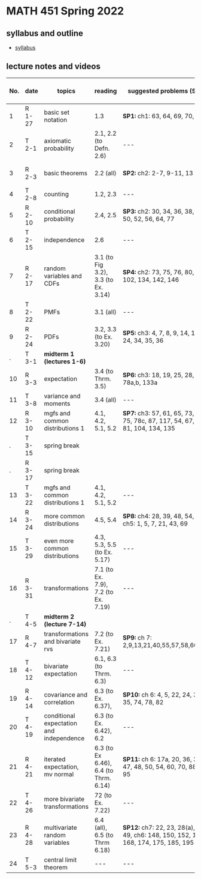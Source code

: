 # MATH 451 Spring 2022

## syllabus and outline

- [syllabus](docs/syllabus.md)

## lecture notes and videos

No. | date | topics | reading | suggested problems (SP) | notes | videos | quiz problem (QP) | 
--- | --- | --- | --- | --- | --- | --- | --- | 
1|R 1-27 | basic set notation |  1.3 | **SP1:**  ch1: 63, 64, 69, 70, 73 | [sec1](lns/lec1_1.pdf), [sec2](lns/lec1_2.pdf)| [vid1](https://youtu.be/ozVHRMg8PAw), [vid2](https://youtu.be/42hbOc5cTdA)| [QP 1](qp/qp1.pdf) due Feb 3 | 
2|T 2-1 | axiomatic probability |  2.1, 2.2 (to Defn. 2.6) | --- | [sec1](lns/lec2_1.pdf), [sec2](lns/lec2_2.pdf)| [vid1](https://youtu.be/vKcSHABQpY4), [vid2](https://youtu.be/dJXW1kThCq0)| --- | 
3|R 2-3 | basic theorems |  2.2 (all) | **SP2:**  ch2: 2-7, 9-11, 13 | [sec1](lns/lec3_1.pdf), [sec2](lns/lec3_2.pdf)| [vid1](https://youtu.be/N-qg8S66xII), [vid2](https://youtu.be/YhwnEQbQsWY)| [QP 2](qp/qp2.pdf) due Feb 10 | 
4|T 2-8 | counting |  1.2, 2.3 | --- | [sec1](lns/lec4_1.pdf), [sec2](lns/lec4_2.pdf)| [vid1](https://youtu.be/fF1Um9N1vM8) | --- | 
5|R 2-10 | conditional probability |  2.4, 2.5 | **SP3:**  ch2: 30, 34, 36, 38, 48, 50, 52, 56, 64, 77 | [sec1](lns/lec5_1.pdf), [sec2](lns/lec5_2.pdf)| [vid1](https://youtu.be/Yt2GUL7nw4I), [vid2](https://youtu.be/k-aO7C4_7ww)| [QP 3](qp/qp3.pdf) due Feb 17 | 
6|T 2-15 | independence |  2.6 | --- | [sec1](lns/lec6_1.pdf), [sec2](lns/lec6_2.pdf)| [vid1](https://youtu.be/fL9Rkzkct1k), [vid2](https://youtu.be/-e5YQBkO8d0)| --- |
7|R 2-17 | random variables and CDFs | 3.1 (to Fig 3.2), 3.3 (to Ex. 3.14) | **SP4:**  ch2: 73, 75, 76, 80, 94, 102, 134, 142, 146 | [sec1](lns/lec7_1.pdf), [sec2](lns/lec7_2.pdf)| [vid1](https://youtu.be/rILF7icfVJk), [vid2](https://youtu.be/Jxnzt6lw7n8)| [QP 4](qp/qp4.pdf) due Feb 24 | 
8|T 2-22 | PMFs |  3.1 (all) | --- | [sec1](lns/lec8_1.pdf), [sec2](lns/lec8_2.pdf)| [vid1](https://youtu.be/0g4Mci2D_fQ), [vid2](https://youtu.be/syd4ZFH83Qw)| --- |
9|R 2-24 | PDFs |  3.2, 3.3 (to Ex. 3.20) | **SP5:**  ch3: 4, 7, 8, 9, 14, 15, 24, 34, 35, 36| [sec1](lns/lec9_1.pdf), [sec2](lns/lec9_2.pdf)| [vid1](https://youtu.be/EGQ7HGB88PU), [vid2](https://youtu.be/j4-vdVLesrc)| [QP 5](qp/qp5.pdf) due Mar 3 | 
. |T 3-1 | **midterm 1 (lectures 1-6)**  |
10|R 3-3 | expectation |  3.4 (to Thrm. 3.5)| **SP6:**  ch3: 18, 19, 25, 28, 48, 78a,b, 133a | [sec1](lns/lec10_1.pdf), [sec2](lns/lec10_2.pdf)| [vid1](https://youtu.be/924t0EZbQCU)|  [QP 6](qp/qp6.pdf) due Mar 10 | 
11|T 3-8 | variance and moments |  3.4 (all) | --- | [sec1](lns/lec11_1.pdf), [sec2](lns/lec11_2.pdf)| [vid1](https://youtu.be/4BVkHGr4RVI), [vid2](https://youtu.be/llMA8lZeHww)| --- | 
12|R 3-10 | mgfs and common distributions 1 |  4.1, 4.2, 5.1, 5.2 | **SP7:**  ch3: 57, 61, 65, 73, 74, 75, 78c, 87, 117, 54, 67, 71, 81, 104, 134, 135| [sec1](lns/lec12_1.pdf), [sec2](lns/lec12_2.pdf)| [vid1](), [vid2]()| [QP7](qp/qp7.pdf) due Mar 24 | 
.|T  3-15 | spring break |
.|R  3-17 | spring break |
13|T 3-22 | mgfs and common distributions 1 |  4.1, 4.2, 5.1, 5.2 | --- | [sec1](lns/lec13_1.pdf), [sec2](lns/lec13_2.pdf)| [vid1](), [vid2]()| --- | 
14|R 3-24 | more common distributions |  4.5, 5.4 | **SP8:**  ch4: 28, 39, 48, 54, ch5: 1, 5, 7, 21, 43, 69 | [sec1](lns/lec14_1.pdf), [sec2](lns/lec14_2.pdf)| [vid1](), [vid2]() | [QP8](qp/qp8.pdf) due Mar 31 | 
15|T 3-29 | even more common distributions |  4.3, 5.3, 5.5 (to Ex. 5.17) | --- | [sec1](lns/lec15_1.pdf), [sec2](lns/lec15_2.pdf)| [vid1](), [vid2]()| --- | 
16|R 3-31 | transformations |  7.1 (to Ex. 7.9), 7.2 (to Ex. 7.19) | --- | [sec1](lns/lec16_1.pdf), [sec2](lns/lec16_2.pdf)| [vid1](), [vid2]()| [QP9](qp/qp9.pdf) due Apr 7 | 
. |T 4-5 | **midterm 2 (lecture 7-14)** | 
17|R 4-7 | transformations and bivariate rvs |  7.2 (to Ex. 7.21) | **SP9:**  ch 7: 2,9,13,21,40,55,57,58,60,63 | [sec1](lns/lec17_1.pdf), [sec2](lns/lec17_2.pdf)| [vid1](), [vid2]()| [QP10](qp/qp10.pdf) due Apr 14 | 
18|T 4-12 | bivariate expectation|  6.1, 6.3 (to Thrm. 6.3) | --- | [sec1](lns/lec18_1.pdf), [sec2](lns/lec18_2.pdf)| [vid1](), [vid2]()| --- | 
19|R 4-14 | covariance and correlation |  6.3 (to Ex. 6.37),  | **SP10:**  ch 6: 4, 5, 22, 24, 32, 35, 74, 78, 82 | [sec1](lns/lec19_1.pdf), [sec2](lns/lec19_2.pdf)| [vid1](), [vid2]()| [QP11](qp/qp11.pdf) due Apr 21 | 
20|T 4-19 | conditional expectation and independence |  6.3 (to Ex. 6.42), 6.2 | --- | [sec1](lns/lec20_1.pdf), [sec2](lns/lec20_2.pdf)| [vid1](), [vid2]()| --- | 
21|R 4-21 | iterated expectation, mv normal | 6.3 (to Ex 6.46), 6.4 (to Thrm. 6.14) | **SP11:**  ch 6: 17a, 20, 36, 37, 47, 48, 50, 54, 60, 70, 88, 95 | [sec1](lns/lec21_1.pdf), [sec2](lns/lec21_2.pdf)| [vid1](), [vid2]()| [QP12](qp/qp12.pdf) due Apr 28 | 
22|T 4-26 | more bivariate transformations |  72 (to Ex. 7.22) | --- | [sec1](lns/lec22_1.pdf), [sec2](lns/lec22_2.pdf)| [vid1](), [vid2]()| --- | 
23|R 4-28 | multivariate random variables | 6.4 (all), 6.5 (to Thrm 6.18) | **SP12:**  ch7: 22, 23, 28(a), 38, 49, ch6: 148, 150, 152, 165, 168, 174, 175, 185, 195 | [sec1](lns/lec23_1.pdf), [sec2](lns/lec23_2.pdf)| [vid1](), [vid2]()| [QP13](qp/qp13.pdf) due May 5 | 
24|T 5-3 | central limit theorem | --- | --- | [sec1](lns/lec24_1.pdf), [sec2](lns/lec24_2.pdf)| [vid1](), [vid2]()| --- | 

